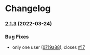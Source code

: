 # Changelog

### [2.1.3](https://www.github.com/cobraz/trippl-timely/compare/v2.1.2...v2.1.3) (2022-03-24)


### Bug Fixes

* only one user ([0719a88](https://www.github.com/cobraz/trippl-timely/commit/0719a88d39b6538611c95af932b245fa02ae2e0a)), closes [#17](https://www.github.com/cobraz/trippl-timely/issues/17)
